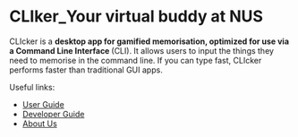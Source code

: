 CLIker_Your virtual buddy at NUS
================================


CLIcker is a <strong>desktop app for gamified memorisation, optimized for use via a Command Line Interface </strong>(CLI). It allows users to input the things they need to memorise in the command line. If you can type fast, CLIcker performs faster than traditional GUI apps.

Useful links:
* [User Guide](UserGuide.md)
* [Developer Guide](DeveloperGuide.md)
* [About Us](AboutUs.md)
